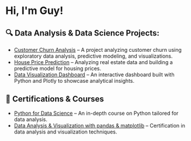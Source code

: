 <h1>Hi, I'm Guy!</h1>

<h2>🔍 Data Analysis & Data Science Projects:</h2>
<ul>
  <li><a href="https://github.com/guymor0/customer-churn-analysis">Customer Churn Analysis</a> – A project analyzing customer churn using exploratory data analysis, predictive modeling, and visualizations.</li>
  <li><a href="https://github.com/guymor0/house-price-prediction">House Price Prediction</a> – Analyzing real estate data and building a predictive model for housing prices.</li>
  <li><a href="https://github.com/guymor0/data-visualization-dashboard">Data Visualization Dashboard</a> – An interactive dashboard built with Python and Plotly to showcase analytical insights.</li>
</ul>

<h2>📃 Certifications & Courses</h2>
<ul>
  <li><a href="https://www.example.com/certificates/python-for-data-science">Python for Data Science</a> – An in-depth course on Python tailored for data analysis.</li>
  <li><a href="https://www.example.com/certificates/data-analysis-visualization">Data Analysis & Visualization with pandas & matplotlib</a> – Certification in data analysis and visualization techniques.</li>
</ul>
